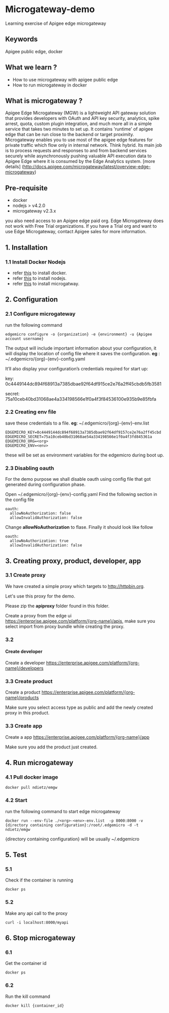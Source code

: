 # Microgateway-demo
Learning exercise of Apigee edge microgateway

## Keywords
Apigee public edge, docker

## What we learn ?
- How to use microgateway with apigee public edge
- How to run microgateway in docker 


## What is microgateway ?

Apigee Edge Microgateway (MGW) is a lightweight API gateway solution that provides developers with OAuth and API key security, analytics, spike arrest, quota, custom plugin integration, and much more all in a simple service that takes two minutes to set up. It contains 'runtime' of apigee edge that can be run close to the backend or target proximity. Microgateway enables you to use most of the apigee edge features for private traffic which flow only in internal network. Think hybrid. Its main job is to process requests and responses to and from backend services securely while asynchronously pushing valuable API execution data to Apigee Edge where it is consumed by the Edge Analytics system. [more details] (http://docs.apigee.com/microgateway/latest/overview-edge-microgateway)

## Pre-requisite
- docker
- nodejs > v4.2.0
- microgateway v2.3.x

you also need access to an Apigee edge paid org. Edge Microgateway does not work with Free Trial organizations. If you have a Trial org and want to use Edge Microgateway, contact Apigee sales for more information. 

## 1. Installation
### 1.1 Install Docker Nodejs

- refer [this](https://docs.docker.com/engine/installation/) to install docker.
- refer [this](https://nodejs.org/en/download/) to install nodejs.
- refer [this](http://docs.apigee.com/microgateway/latest/installing-edge-microgateway) to install microgatway.

## 2. Configuration
### 2.1 Configure microgateway
run the following command

``` 
edgemicro configure -o {organization} -e {environment} -u {Apigee account username}
```

The output will include important information about your configuration, it will display the location of config file where it saves the configuration. **eg** : ~/.edgemicro/{org}-{env}-config.yaml

It’ll also display your configuration’s credentials required for start up:

key: 0c4449144dc894f68913a7385dbae92f64df915ce2e76a2ff45cbdb5fb3581

secret: 75a10ceb40bd31068ae4a334198566e1f0a4f3f84536100e935b9e85fbfa

### 2.2 Creating env file
save these credentials to a file. **eg**: ~/.edgemicro/{org}-{env}-env.list

```
EDGEMICRO_KEY=0c4449144dc894f68913a7385dbae92f64df9157ce2e76a2ff45cbd
EDGEMICRO_SECRET=75a10ceb40bd31068ae54a334198566e1f0a4f3fd845361a
EDGEMICRO_ORG=<org>
EDGEMICRO_ENV=<env>
```

these will be set as environment variables for the edgemicro during boot up.

### 2.3 Disabling oauth

For the demo purpose we shall disable oauth using config file that got generated during configuration phase.

Open ~/.edgemicro/{org}-{env}-config.yaml
Find the following section in the config file
```
oauth:
  allowNoAuthorization: false
  allowInvalidAuthorization: false
```
Change **allowNoAuthorization** to flase. Finally it should look like follow
```
oauth:
  allowNoAuthorization: true
  allowInvalidAuthorization: false
```

## 3. Creating proxy, product, developer, app
### 3.1 Create proxy
We have created a simple proxy which targets to http://httpbin.org.

Let's use this proxy for the demo.

Please zip the **apiproxy** folder found in this folder.

Create a proxy from the edge ui https://enterprise.apigee.com/platform/{org-name}/apis, make sure you select import from proxy bundle while creating the proxy.

### 3.2
#### Create developer
Create a developer https://enterprise.apigee.com/platform/{org-name}/developers

### 3.3 Create product
Create a product https://enterprise.apigee.com/platform/{org-name}/products

Make sure you select access type as public and add the newly created proxy in this product.

### 3.3 Create app
Create a app https://enterprise.apigee.com/platform/{org-name}/app

Make sure you add the product just created.

## 4. Run microgateway
### 4.1 Pull docker image
```
docker pull ndietz/emgw
```

### 4.2 Start
run the following command to start edge microgateway
```
docker run --env-file ./<org>-<env>-env.list  -p 8000:8000 -v {directory containing configuration}:/root/.edgemicro -d -t ndietz/emgw
```

{directory containing configuration} will be usually ~/.edgemicro

## 5. Test
### 5.1
Check if the container is running
```
docker ps
```

### 5.2
Make any api call to the proxy
```
curl -i localhost:8000/myapi
```

## 6. Stop microgateway
### 6.1
Get the container id
```
docker ps
```

### 6.2
Run the kill command
```
docker kill {container_id}
```
